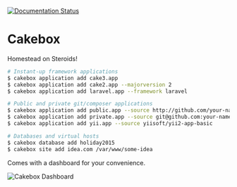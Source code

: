 [![Documentation Status](https://readthedocs.org/projects/cakebox/badge)](https:/cakebox.readthedocs.org)

# Cakebox

Homestead on Steroids!

```bash
# Instant-up framework applications
$ cakebox application add cake3.app
$ cakebox application add cake2.app --majorversion 2
$ cakebox application add laravel.app --framework laravel

# Public and private git/composer applications
$ cakebox application add public.app --source http://github.com/your-name/repository
$ cakebox application add private.app --source git@github.com:your-name/repository.git
$ cakebox application add yii.app --source yiisoft/yii2-app-basic

# Databases and virtual hosts
$ cakebox database add holiday2015
$ cakebox site add idea.com /var/www/some-idea
```
Comes with a dashboard for your convenience.

![Cakebox Dashboard](docs/sources/img/cakebox-dashboard.png)
